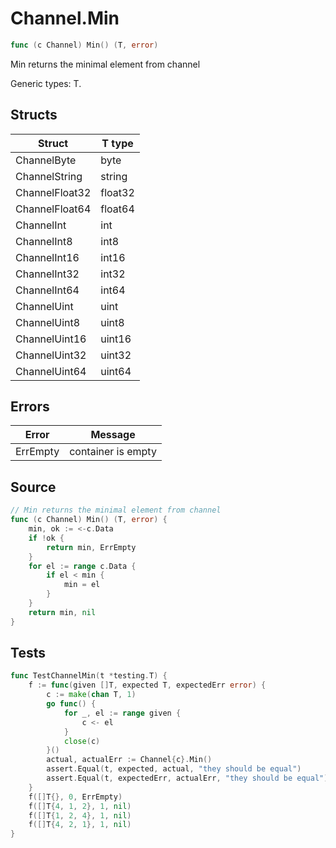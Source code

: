 # Channel.Min

```go
func (c Channel) Min() (T, error)
```

Min returns the minimal element from channel

Generic types: T.

## Structs

| Struct | T type |
| ------ | ------ |
| ChannelByte | byte |
| ChannelString | string |
| ChannelFloat32 | float32 |
| ChannelFloat64 | float64 |
| ChannelInt | int |
| ChannelInt8 | int8 |
| ChannelInt16 | int16 |
| ChannelInt32 | int32 |
| ChannelInt64 | int64 |
| ChannelUint | uint |
| ChannelUint8 | uint8 |
| ChannelUint16 | uint16 |
| ChannelUint32 | uint32 |
| ChannelUint64 | uint64 |

## Errors

| Error | Message |
| -------- | ------ |
| ErrEmpty | container is empty |

## Source

```go
// Min returns the minimal element from channel
func (c Channel) Min() (T, error) {
	min, ok := <-c.Data
	if !ok {
		return min, ErrEmpty
	}
	for el := range c.Data {
		if el < min {
			min = el
		}
	}
	return min, nil
}
```

## Tests

```go
func TestChannelMin(t *testing.T) {
	f := func(given []T, expected T, expectedErr error) {
		c := make(chan T, 1)
		go func() {
			for _, el := range given {
				c <- el
			}
			close(c)
		}()
		actual, actualErr := Channel{c}.Min()
		assert.Equal(t, expected, actual, "they should be equal")
		assert.Equal(t, expectedErr, actualErr, "they should be equal")
	}
	f([]T{}, 0, ErrEmpty)
	f([]T{4, 1, 2}, 1, nil)
	f([]T{1, 2, 4}, 1, nil)
	f([]T{4, 2, 1}, 1, nil)
}
```